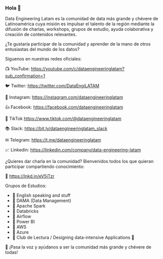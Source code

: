 ### Hola 👋
Data Engineering Latam es la comunidad de data más grande y chévere de Latinoamérica cuya misión es impulsar el talento de la región mediante la difusión de charlas, workshops, grupos de estudio, ayuda colaborativa y creación de contenidos relevantes.

¿Te gustaría participar de la comunidad y aprender de la mano de otros entusiastas del mundo de los datos?

Síguenos en nuestras redes oficiales:

📺 YouTube: https://youtube.com/c/dataengineeringlatam?sub_confirmation=1

🐦 Twitter: https://twitter.com/DataEngiLATAM

📸 Instagram: https://instagram.com/dataengineeringlatam

👍 Facebook: https://facebook.com/dataengineeringlatam

🎼 TikTok https://www.tiktok.com/@dataengineeringlatam

📚 Slack: https://bit.ly/dataengineeringlatam_slack

✉ Telegram: https://t.me/dataengineeringlatam

📈 Linkedin: https://linkedin.com/company/data-engineering-latam


¿Quieres dar charla en la comunidad? Bienvenidos todos los que quieran participar compartiendo conocimiento:

🎤 https://lnkd.in/eV5jTzr

Grupos de Estudios:

- 🎤 English speaking and stuff
- 🎤 DAMA (Data Management)
- 🎤 Apache Spark
- 🎤 Databricks
- 🎤 Airflow
- 🎤 Power BI
- 🎤 AWS
- 🎤 Azure
- 🎤 Club de Lectura / Designing data-intensive Applications 🐗

📢 ¡Pasa la voz y ayúdanos a ser la comunidad más grande y chévere de todas!


